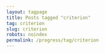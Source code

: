 ```yaml
---
layout: tagpage
title: Posts tagged "criterion"
tag: criterion
slug: criterion
robots: noindex
permalink: /progress/tag/criterion
---
```

